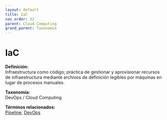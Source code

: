 ```yaml
---
layout: default
title: IaC
nav_order: 32
parent: Cloud Computing
grand_parent: Taxonomía
---
```


# IaC

**Definición:**  
Infraestructura como código; práctica de gestionar y aprovisionar recursos de infraestructura mediante archivos de definición legibles por máquinas en lugar de procesos manuales.

**Taxonomía:**  
DevOps / Cloud Computing

**Términos relacionados:**  
[Pipeline](https://maleniski.github.io/diccionario-angl-tec-mx/docs/taxonomia/devops-/-cloud-computing/pipeline.html), [DevOps](https://maleniski.github.io/diccionario-angl-tec-mx/docs/taxonomia/devops-/-cloud-computing/devops.html)
